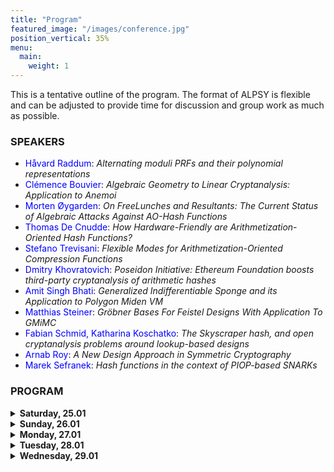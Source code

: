 ```yaml
---
title: "Program"
featured_image: "/images/conference.jpg"
position_vertical: 35%
menu:
  main:
    weight: 1
---
```

This is a tentative outline of the program. The format of ALPSY is flexible and can be adjusted to provide time for discussion and group 
work as much as possible. 

### SPEAKERS
- <span style="color:blue">Håvard Raddum</span>: 
*Alternating moduli PRFs and their polynomial representations* <a href="/alpsy25-pdf/polyMix.pdf"><i class="fa fa-file-pdf-o"></i></a>
- <span style="color:blue">Clémence Bouvier</span>: 
*Algebraic Geometry to Linear Cryptanalysis: Application to Anemoi* <a href="/alpsy25-pdf/Presentation_Clémence.pdf"><i class="fa fa-file-pdf-o"></i></a>
- <span style="color:blue">Morten Øygarden</span>:
*On FreeLunches and Resultants: The Current Status of Algebraic Attacks Against AO-Hash Functions* <a href="/alpsy25-pdf/talk-Morten.pdf"><i class="fa fa-file-pdf-o"></i></a>
- <span style="color:blue">Thomas De Cnudde</span>:
*How Hardware-Friendly are Arithmetization-Oriented Hash Functions?*
- <span style="color:blue">Stefano Trevisani</span>:
*Flexible Modes for Arithmetization-Oriented Compression Functions* <a href="/alpsy25-pdf/stefano-trevisani.pdf"><i class="fa fa-file-pdf-o"></i></a>
- <span style="color:blue">Dmitry Khovratovich</span>:
*Poseidon Initiative: Ethereum Foundation boosts third-party cryptanalysis of arithmetic hashes*
- <span style="color:blue">Amit Singh Bhati</span>: 
*Generalized Indifferentiable Sponge and its Application to Polygon Miden VM*
- <span style="color:blue">Matthias Steiner</span>: 
*Gröbner Bases For Feistel Designs With Application To GMiMC*
- <span style="color:blue">Fabian Schmid, Katharina Koschatko</span>: 
*The Skyscraper hash, and open cryptanalysis problems around lookup-based designs* <a href="/alpsy25-pdf/presentation.pdf"><i class="fa fa-file-pdf-o"></i></a>
- <span style="color:blue">Arnab Roy</span>: 
*A New Design Approach in Symmetric Cryptography* <a href="/alpsy25-pdf/alpsy_gtds.pdf"><i class="fa fa-file-pdf-o"></i></a>
- <span style="color:blue">Marek Sefranek</span>: 
*Hash functions in the context of PIOP-based SNARKs* <a href="/alpsy25-pdf/talk-Marek.pdf"><i class="fa fa-file-pdf-o"></i></a>


### PROGRAM

<details><summary><b>Saturday, 25.01</b></summary>

##### 17:30 Welcome drink

</details>

<details><summary><b>Sunday, 26.01</b></summary>

##### 9:00 - 9:15 Opening remarks
##### 9:15 - 9:45 Morten Øygarden
##### 9:45 - 10:15 Dmitry Khovratovich
##### 10:30 - 11:00 Coffee break
##### 11:00 - 11:30 Håvard Raddum
##### 11:30 - 12:00 Clémence Bouvier
##### 12:00 - 12:30 Amit Singh Bhati
##### 12:30 - 14:00 Lunch
##### 14:00 - 14:30 Stefano Trevisani
##### 14:30 - 15:00 Fabian Schmid, Katharina Koschatko
##### 15:30 - 16:00 Coffee break
##### 16:00 - 17:00 Group work
##### 19:00 Dinner

</details>

 

<details><summary><b>Monday, 27.01</b></summary>

##### 9:00 - 9:30 Thomas De Cnudde
##### 9:30 - 10:00 Arnab Roy
##### 10:00 - 10:30 Matthias Steiner
##### 10:30 - 11:00 Coffee break
##### 11:00 - 11:30 Marek Sefranek
##### 12:00 - 14:00 Lunch
##### 14:00 - 15:30 Group work
##### 15:30 - 16:00 Coffee break
##### 16:00 - 17:00 Group work
##### 19:00 Dinner

</details>

<details><summary><b>Tuesday, 28.01</b></summary>

##### 9:00 - 10:30 Group work
##### 10:30 - 11:00 Coffee break
##### 11:00 - 12:30 Group work 
##### 12:30 - 14:00 Lunch
##### 14:00 - 15:30 Group work
##### 15:50 Social event 
##### 19:00 Dinner

</details>


<details><summary><b>Wednesday, 29.01</b></summary>


##### 9:00 - 10:30 Group work
##### 10:30 - 11:00 Coffee break
##### 11:00 - 11:30 Kai Hu (*Geometry approach with different bases*)
##### 11:30 - 13:00 Presentation of results 
##### 13:00 - 14:00 Lunch and adjourn


</details>

 





